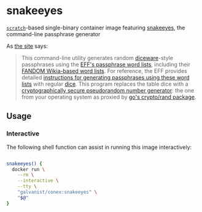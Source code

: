 # snakeeyes

[`scratch`](https://hub.docker.com/_/scratch/)-based single-binary container image featuring [snakeeyes](https://github.com/glvnst/snakeeyes), the command-line passphrase generator

As [the site](https://github.com/glvnst/snakeeyes) says:

> This command-line utility generates random [diceware](https://en.wikipedia.org/wiki/Diceware)-style passphrases using the [EFF's passphrase word lists](https://www.eff.org/deeplinks/2016/07/new-wordlists-random-passphrases), including their [FANDOM Wikia-based word lists](https://www.eff.org/deeplinks/2018/08/dragon-con-diceware). For reference, the EFF provides detailed [instructions for generating passphrases using these word lists](https://www.eff.org/dice) with regular [dice](https://en.wikipedia.org/wiki/Dice). This program replaces the table dice with a [cryptographically secure pseudorandom number generator](https://en.wikipedia.org/wiki/Cryptographically_secure_pseudorandom_number_generator): the one from your operating system as proxied by [go's crypto/rand package](https://godoc.org/crypto/rand).


## Usage

### Interactive

The following shell function can assist in running this image interactively:

```sh

snakeeyes() {
  docker run \
    --rm \
    --interactive \
    --tty \
    "galvanist/conex:snakeeyes" \
    "$@"
}

```
